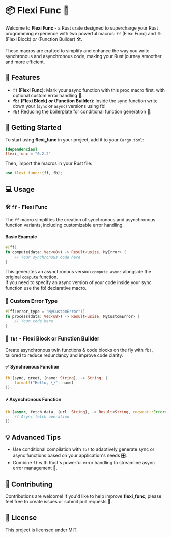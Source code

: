 
# 📦 Flexi Func 🚀

Welcome to **Flexi Func** - a Rust crate designed to supercharge your Rust programming experience with two powerful macros: `ff` (Flexi Func) and `fb` (Flexi Block) *or* (Function Builder) 🛠️.  

These macros are crafted to simplify and enhance the way you write synchronous and asynchronous code, making your Rust journey smoother and more efficient.

## 🎁 Features

- **`ff` (Flexi Func)**: Mark your async function with this proc macro first, with optional custom error handling 🌟.
- **`fb!` (Flexi Block) *or* (Function Builder)**: Inside the sync function write down your (`sync` or `async`) versions using fb!  
- **`fb!`** Reducing the boilerplate for conditional function generation 🔄.

## 🚀 Getting Started

To start using **flexi_func** in your project, add it to your `Cargo.toml`:

```toml
[dependencies]
flexi_func = "0.2.2"
```

Then, import the macros in your Rust file:

```rust
use flexi_func::{ff, fb};
```

## 💻 Usage

### 🛠 `ff` - Flexi Func

The `ff` macro simplifies the creation of synchronous and asynchronous function variants, including customizable error handling.

#### Basic Example

```rust
#[ff]
fn compute(data: Vec<u8>) -> Result<usize, MyError> {
    // Your synchronous code here
}
```

This generates an asynchronous version `compute_async` alongside the original `compute` function.  
If you need to specify an async version of your code inside your sync function use the fb! declarative macro.

### 🐞 Custom Error Type

```rust
#[ff(error_type = "MyCustomError")]
fn process(data: Vec<u8>) -> Result<usize, MyCustomError> {
    // Your code here
}
```

### 🔄 `fb!` - Flexi Block or Function Builder

Create asynchronous twin functions & code blocks on the fly with `fb!`, tailored to reduce redundancy and improve code clarity.

#### ✅ Synchronous Function

```rust
fb!(sync, greet, (name: String), -> String, {
    format!("Hello, {}", name)
});
```

#### ⚡ Asynchronous Function

```rust
fb!(async, fetch_data, (url: String), -> Result<String, reqwest::Error>, {
    // Async fetch operation
});
```

## 💡 Advanced Tips

- Use conditional compilation with `fb!` to adaptively generate sync or async functions based on your application's needs 🎛️.
- Combine `ff` with Rust's powerful error handling to streamline async error management 🚦.

## 🐳 Contributing

Contributions are welcome! If you'd like to help improve **flexi_func**, please feel free to create issues or submit pull requests 🤝.

## 📃 License

This project is licensed under [MIT](LICENSE.md).
